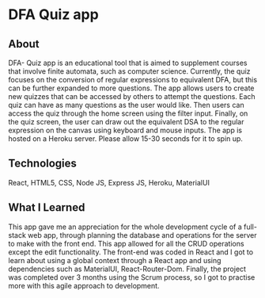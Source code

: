 # DFA Quiz app

## About
DFA- Quiz app is an educational tool that is aimed to supplement courses that involve finite automata, such as computer science. Currently, the quiz focuses on the conversion of regular expressions to equivalent DFA, but this can be further expanded to more questions. The app allows users to create new quizzes that can be accessed by others to attempt the questions. Each quiz can have as many questions as the user would like. Then users can access the quiz through the home screen using the filter input. Finally, on the quiz screen, the user can draw out the equivalent DSA to the regular expression on the canvas using keyboard and mouse inputs. The app is hosted on a Heroku server. Please allow 15-30 seconds for it to spin up.

## Technologies
React, HTML5, CSS, Node JS, Express JS, Heroku, MaterialUI
 
 ## What I Learned
 This app gave me an appreciation for the whole development cycle of a full-stack web app, through planning the database and operations for the server to make with the front end. This app allowed for all the CRUD operations except the edit functionality.  The front-end was coded in React and I got to learn about using a global context through a React app and using dependencies such as MaterialUI, React-Router-Dom. Finally, the project was completed over 3 months using the Scrum process, so I got to practise more with this agile approach to development.
